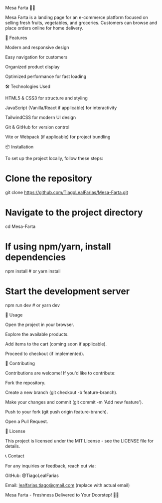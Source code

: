 Mesa Farta 🍎🥦

Mesa Farta is a landing page for an e-commerce platform focused on selling fresh fruits, vegetables, and groceries. Customers can browse and place orders online for home delivery.

🚀 Features

Modern and responsive design

Easy navigation for customers

Organized product display

Optimized performance for fast loading

🛠️ Technologies Used

HTML5 & CSS3 for structure and styling

JavaScript (Vanilla/React if applicable) for interactivity

TailwindCSS for modern UI design

Git & GitHub for version control

Vite or Webpack (if applicable) for project bundling

📦 Installation

To set up the project locally, follow these steps:

# Clone the repository
git clone https://github.com/TiagoLealFarias/Mesa-Farta.git

# Navigate to the project directory
cd Mesa-Farta

# If using npm/yarn, install dependencies
npm install  # or yarn install

# Start the development server
npm run dev  # or yarn dev

📌 Usage

Open the project in your browser.

Explore the available products.

Add items to the cart (coming soon if applicable).

Proceed to checkout (if implemented).

🤝 Contributing

Contributions are welcome! If you'd like to contribute:

Fork the repository.

Create a new branch (git checkout -b feature-branch).

Make your changes and commit (git commit -m 'Add new feature').

Push to your fork (git push origin feature-branch).

Open a Pull Request.

📄 License

This project is licensed under the MIT License - see the LICENSE file for details.

📞 Contact

For any inquiries or feedback, reach out via:

GitHub: @TiagoLealFarias

Email: lealfarias.tiago@gmail.com (replace with actual email)

Mesa Farta - Freshness Delivered to Your Doorstep! 🚚💚

